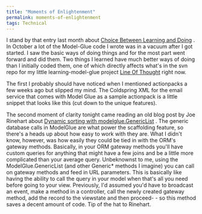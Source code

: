 ```yaml
---
title: "Moments of Enlightenment"
permalink: moments-of-enlightenment
tags: Technical
---
```


I stand by that entry last month about [Choice Between Learning and Doing] . In October a lot of the Model-Glue code I wrote was in a vacuum after I got started. I saw the basic ways of doing things and for the most part went forward and did them. Two things I learned have much better ways of doing than I initially coded them, one of which directly affects what's in the svn repo for my little learning-model-glue project [Line Of Thought] right now.

The first I probably should have noticed when I mentioned actionpacks a few weeks ago but slipped my mind. The Coldspring XML for the email service that comes with Model Glue as a sample actionpack is a little snippet that looks like this (cut down to the unique features).

The second moment of clarity tonight came reading an old blog post by Joe Rinehart about [Dynamic sorting with modelglue.GenericList] . The generic database calls in ModelGlue are what power the scaffolding feature, so there's a heads up about how easy to work with they are. What I didn't know, however, was how easily they could be tied in with the ORM's gateway methods. Basically, in your ORM gateway methods you'll have custom queries for anything that might have a few joins and be a little more complicated than your average query. Unbeknownst to me, using the ModelGlue.GenericList (and other Generic\* methods I imagine) you can call on gateway methods and feed in URL parameters. This is basically like having the ability to call the query in your model when that's all you need before going to your view. Previously, I'd assumed you'd have to broadcast an event, make a method in a controller, call the newly created gateway method, add the record to the viewstate and then proceed- - so this method saves a decent amount of code. Tip of the hat to Rinehart.

  [Choice Between Learning and Doing]: /articles/choice-between-learning-and-doing/
  [Line Of Thought]: http://lineofthought.com
  [Dynamic sorting with modelglue.GenericList]: http://www.firemoss.com/blog/index.cfm?mode=entry&amp;entry=8D531C0E-3048-55C9-431EB0D750B46537
